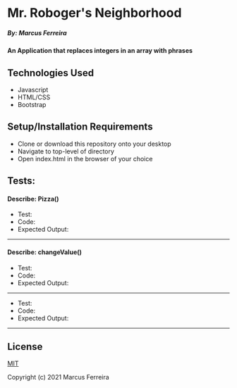 # Mr. Roboger's Neighborhood

##### By: Marcus Ferreira

#### An Application that replaces integers in an array with phrases

## Technologies Used

* Javascript
* HTML/CSS
* Bootstrap

## Setup/Installation Requirements

* Clone or download this repository onto your desktop
* Navigate to top-level of directory
* Open index.html in the browser of your choice

## Tests:

#### Describe: Pizza()

- Test:
- Code: 
- Expected Output:
---
#### Describe: changeValue()

- Test:
- Code: 
- Expected Output:
---
- Test:
- Code: 
- Expected Output:
---

## License

[MIT](https://opensource.org/licenses/MIT)


Copyright (c) 2021 Marcus Ferreira